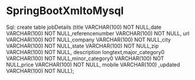 # SpringBootXmltoMysql

Sql:
create table jobDetails (title VARCHAR(100) NOT NULL,date VARCHAR(100) NOT NULL,referencenumber VARCHAR(100) NOT NULL,
 url VARCHAR(100) NOT NULL,company VARCHAR(100) NOT NULL,city VARCHAR(100) NOT NULL,state VARCHAR(100) NOT NULL,zip VARCHAR(100) NOT NULL,
 description longtext,major_category0 VARCHAR(100) NOT NULL,minor_category0 VARCHAR(100) NOT NULL,price VARCHAR(100) NOT NULL,
 mobile VARCHAR(100) ,updated VARCHAR(100) NOT NULL);
